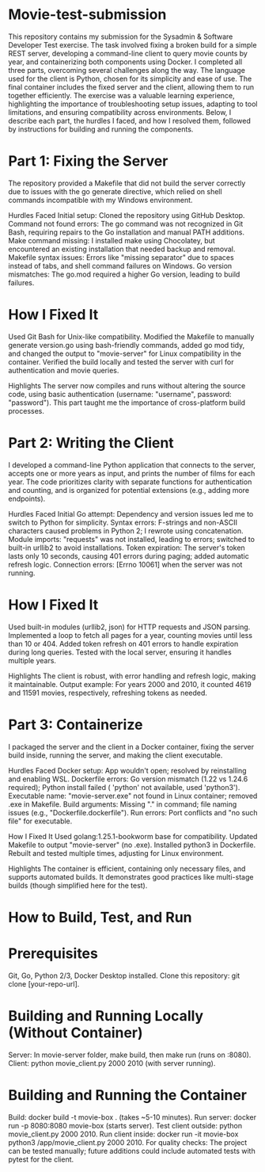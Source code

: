 # Movie-test-submission
This repository contains my submission for the Sysadmin & Software Developer Test exercise. The task involved fixing a broken build for a simple REST server, developing a command-line client to query movie counts by year, and containerizing both components using Docker. I completed all three parts, overcoming several challenges along the way. The language used for the client is Python, chosen for its simplicity and ease of use. The final container includes the fixed server and the client, allowing them to run together efficiently.
The exercise was a valuable learning experience, highlighting the importance of troubleshooting setup issues, adapting to tool limitations, and ensuring compatibility across environments. Below, I describe each part, the hurdles I faced, and how I resolved them, followed by instructions for building and running the components.

# Part 1: Fixing the Server
The repository provided a Makefile that did not build the server correctly due to issues with the go generate directive, which relied on shell commands incompatible with my Windows environment.

Hurdles Faced
Initial setup: Cloned the repository using GitHub Desktop.
Command not found errors: The go command was not recognized in Git Bash, requiring repairs to the Go installation and manual PATH additions.
Make command missing: I installed make using Chocolatey, but encountered an existing installation that needed backup and removal.
Makefile syntax issues: Errors like "missing separator" due to spaces instead of tabs, and shell command failures on Windows.
Go version mismatches: The go.mod required a higher Go version, leading to build failures.

 # How I Fixed It
Used Git Bash for Unix-like compatibility.
Modified the Makefile to manually generate version.go using bash-friendly commands, added go mod tidy, and changed the output to "movie-server" for Linux compatibility in the container.
Verified the build locally and tested the server with curl for authentication and movie queries.

Highlights
The server now compiles and runs without altering the source code, using basic authentication (username: "username", password: "password").
This part taught me the importance of cross-platform build processes.

# Part 2: Writing the Client
I developed a command-line Python application that connects to the server, accepts one or more years as input, and prints the number of films for each year. The code prioritizes clarity with separate functions for authentication and counting, and is organized for potential extensions (e.g., adding more endpoints).

Hurdles Faced
Initial Go attempt: Dependency and version issues led me to switch to Python for simplicity.
Syntax errors: F-strings and non-ASCII characters caused problems in Python 2; I rewrote using concatenation.
Module imports: "requests" was not installed, leading to errors; switched to built-in urllib2 to avoid installations.
Token expiration: The server's token lasts only 10 seconds, causing 401 errors during paging; added automatic refresh logic.
Connection errors: [Errno 10061] when the server was not running.

# How I Fixed It
Used built-in modules (urllib2, json) for HTTP requests and JSON parsing.
Implemented a loop to fetch all pages for a year, counting movies until less than 10 or 404.
Added token refresh on 401 errors to handle expiration during long queries.
Tested with the local server, ensuring it handles multiple years.

Highlights
The client is robust, with error handling and refresh logic, making it maintainable.
Output example: For years 2000 and 2010, it counted 4619 and 11591 movies, respectively, refreshing tokens as needed.

# Part 3: Containerize
I packaged the server and the client in a Docker container, fixing the server build inside, running the server, and making the client executable.

Hurdles Faced
Docker setup: App wouldn't open; resolved by reinstalling and enabling WSL.
Dockerfile errors: Go version mismatch (1.22 vs 1.24.6 required); Python install failed ( 'python' not available, used 'python3').
Executable name: "movie-server.exe" not found in Linux container; removed .exe in Makefile.
Build arguments: Missing "." in command; file naming issues (e.g., "Dockerfile.dockerfile").
Run errors: Port conflicts and "no such file" for executable.

How I Fixed It
Used golang:1.25.1-bookworm base for compatibility.
Updated Makefile to output "movie-server" (no .exe).
Installed python3 in Dockerfile.
Rebuilt and tested multiple times, adjusting for Linux environment.

Highlights
The container is efficient, containing only necessary files, and supports automated builds.
It demonstrates good practices like multi-stage builds (though simplified here for the test).

# How to Build, Test, and Run
# Prerequisites
Git, Go, Python 2/3, Docker Desktop installed.
Clone this repository: git clone [your-repo-url].

# Building and Running Locally (Without Container)
Server: In movie-server folder, make build, then make run (runs on :8080).
Client: python movie_client.py 2000 2010 (with server running).

# Building and Running the Container
Build: docker build -t movie-box . (takes ~5-10 minutes).
Run server: docker run -p 8080:8080 movie-box (starts server).
Test client outside: python movie_client.py 2000 2010.
Run client inside: docker run -it movie-box python3 /app/movie_client.py 2000 2010.
For quality checks: The project can be tested manually; future additions could include automated tests with pytest for the client.
